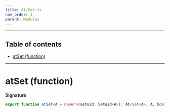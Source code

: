 ```yaml
---
title: At/Set.ts
nav_order: 1
parent: Modules
---
```


---

<h2 class="text-delta">Table of contents</h2>

- [atSet (function)](#atset-function)

---

# atSet (function)

**Signature**

```ts
export function atSet<A = never>(setoid: Setoid<A>): At<Set<A>, A, boolean> { ... }
```
